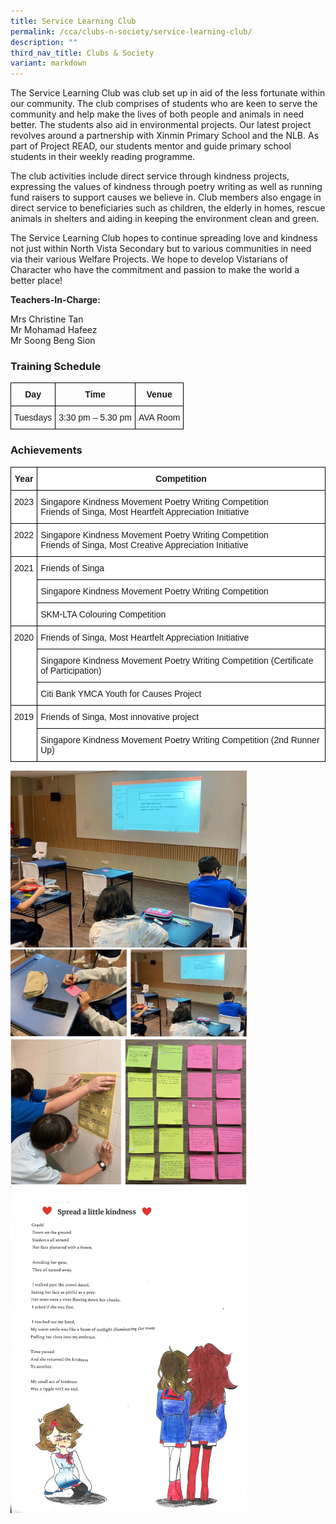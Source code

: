 ```yaml
---
title: Service Learning Club
permalink: /cca/clubs-n-society/service-learning-club/
description: ""
third_nav_title: Clubs & Society
variant: markdown
---
```

The Service Learning Club was club set up in aid of the less fortunate within our community. The club comprises of students who are keen to serve the community and help make the lives of both people and animals in need better. The students also aid in environmental projects. Our latest project revolves around a partnership with Xinmin Primary School and the NLB. As part of Project READ, our students mentor and guide primary school students in their weekly reading programme. 

The club activities include direct service through kindness projects, expressing the values of kindness through poetry writing as well as running fund raisers to support causes we believe in. Club members also engage in direct service to beneficiaries such as children, the elderly in homes, rescue animals in shelters and aiding in keeping the environment clean and green.

The Service Learning Club hopes to continue spreading love and kindness not just within North Vista Secondary but to various communities in need via their various Welfare Projects. We hope to develop Vistarians of Character who have the commitment and passion to make the world a better place!


**Teachers-In-Charge:**  

Mrs Christine Tan  <br>
Mr Mohamad Hafeez  <br>
Mr Soong Beng Sion

  

### Training Schedule

<style type="text/css">
.tg  {border-collapse:collapse;border-spacing:0;}
.tg td{border-color:black;border-style:solid;border-width:1px;font-family:Arial, sans-serif;font-size:14px;
  overflow:hidden;padding:10px 5px;word-break:normal;}
.tg th{border-color:black;border-style:solid;border-width:1px;font-family:Arial, sans-serif;font-size:14px;
  font-weight:normal;overflow:hidden;padding:10px 5px;word-break:normal;}
.tg .tg-baqh{text-align:center;vertical-align:top}
.tg .tg-amwm{font-weight:bold;text-align:center;vertical-align:top}
</style>
<table class="tg">
<thead>
  <tr>
    <th class="tg-amwm">Day</th>
    <th class="tg-amwm">Time</th>
    <th class="tg-amwm">Venue</th>
  </tr>
</thead>
<tbody>
  <tr>
    <td class="tg-baqh">Tuesdays</td>
    <td class="tg-baqh">3:30 pm – 5.30 pm</td>
    <td class="tg-baqh">AVA Room<br></td>
  </tr>
</tbody>
</table>

### Achievements

<style type="text/css">
.tg  {border-collapse:collapse;border-spacing:0;}
.tg td{border-color:black;border-style:solid;border-width:1px;font-family:Arial, sans-serif;font-size:14px;
  overflow:hidden;padding:10px 5px;word-break:normal;}
.tg th{border-color:black;border-style:solid;border-width:1px;font-family:Arial, sans-serif;font-size:14px;
  font-weight:normal;overflow:hidden;padding:10px 5px;word-break:normal;}
.tg .tg-9hzb{background-color:#FFF;font-weight:bold;text-align:center;vertical-align:top}
.tg .tg-7yig{background-color:#FFF;text-align:center;vertical-align:top}
.tg .tg-ktyi{background-color:#FFF;text-align:left;vertical-align:top}
</style>
<table class="tg">
<thead>
  <tr>
    <th class="tg-9hzb">Year</th>
    <th class="tg-9hzb"> Competition</th>
  </tr>
</thead>
<tbody>
	  <tr>
    <td class="tg-7yig" rowspan="1">2023</td>
    <td class="tg-ktyi">Singapore Kindness Movement Poetry Writing Competition <br>
Friends of Singa, Most Heartfelt Appreciation Initiative
</td>
  </tr>
	 <tr>
    <td class="tg-7yig" rowspan="1">2022</td>
    <td class="tg-ktyi">Singapore Kindness Movement Poetry Writing Competition <br>
Friends of Singa, Most Creative Appreciation Initiative
</td>
  </tr><tr>
    <td class="tg-7yig" rowspan="3">2021</td>
    <td class="tg-ktyi">Friends of Singa </td>
  </tr>
  <tr>
    <td class="tg-ktyi">Singapore Kindness Movement Poetry Writing Competition</td>
  </tr>
  <tr>
    <td class="tg-ktyi">SKM-LTA Colouring Competition </td>
  </tr>
  <tr>
    <td class="tg-7yig" rowspan="3">2020</td>
    <td class="tg-ktyi">Friends of Singa, Most Heartfelt Appreciation Initiative</td>
  </tr>
  <tr>
    <td class="tg-ktyi">Singapore Kindness Movement Poetry Writing Competition (Certificate of Participation) </td>
  </tr>
  <tr>
    <td class="tg-ktyi">Citi Bank YMCA Youth for Causes Project </td>
  </tr>
  <tr>
    <td class="tg-7yig" rowspan="2">2019</td>
    <td class="tg-ktyi">Friends of Singa, Most innovative project</td>
  </tr>
  <tr>
    <td class="tg-ktyi">Singapore Kindness Movement Poetry Writing Competition (2nd Runner Up)</td>
  </tr>
</tbody>
</table>

<img src="/images/sl-21iii.jpg" style="width:75%"> <br>
<img src="/images/slc.png" style="width:75%"><br>
<img src="/images/slc2.png" style="width:75%"> <br>
<img src="/images/SKM%20poem-1.jpg" style="width:75%"> 